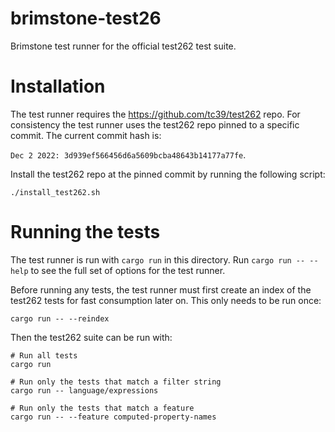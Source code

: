 # brimstone-test26

Brimstone test runner for the official test262 test suite.

# Installation

The test runner requires the https://github.com/tc39/test262 repo. For consistency the test runner uses the test262 repo pinned to a specific commit. The current commit hash is:

`Dec 2 2022: 3d939ef566456d6a5609bcba48643b14177a77fe`.

Install the test262 repo at the pinned commit by running the following script:

```
./install_test262.sh
```

# Running the tests

The test runner is run with `cargo run` in this directory. Run `cargo run -- --help` to see the full set of options for the test runner.

Before running any tests, the test runner must first create an index of the test262 tests for fast consumption later on. This only needs to be run once:

```
cargo run -- --reindex
```

Then the test262 suite can be run with:

```
# Run all tests
cargo run

# Run only the tests that match a filter string
cargo run -- language/expressions

# Run only the tests that match a feature
cargo run -- --feature computed-property-names
```